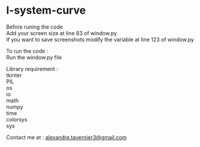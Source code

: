 # l-system-curve

Before runing the code<br/>
  Add your screen size at line 83 of window.py<br/>
  If you want to save screenshots modify the variable at line 123 of window.py<br/>

To run the code :<br/>
  Run the window.py file<br/>
  
Library requirement :<br/>
  tkinter<br/>
  PIL<br/>
  os<br/>
  io<br/>
  math<br/>
  numpy<br/>
  time<br/>
  colorsys<br/>
  sys<br/>
  
  Contact me at : alexandre.tavernier3@gmail.com
